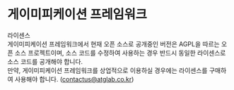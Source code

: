 # 게이미피케이션 프레임워크

라이센스
<br>게이미피케이션 프레임워크에서 현재 오픈 소스로 공개중인 버전은 AGPL을 따르는 오픈 소스 프로젝트이며, 소스 코드를 수정하여 사용하는 경우 반드시 동일한 라이센스로 소스 코드를 공개해야 합니다.
<br>만약, 게이미피케이션 프레임워크를 상업적으로 이용하실 경우에는 라이센스를 구매하여 사용해야 합니다. (contactus@atglab.co.kr)
